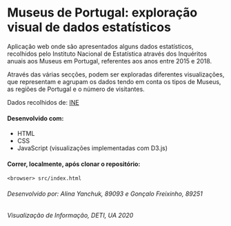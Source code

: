 Museus de Portugal: exploração visual de dados estatísticos
===========================

Aplicação web onde são apresentados alguns dados estatísticos, recolhidos pelo Instituto Nacional de Estatística através dos Inquéritos anuais aos Museus em Portugal, referentes aos anos entre 2015 e 2018.

Através das várias secções, podem ser exploradas diferentes visualizações, que representam e agrupam os dados tendo em conta os tipos de Museus, as regiões de Portugal e o número de visitantes.

Dados recolhidos de: [INE](https://www.ine.pt/xportal/xmain?xpid=INE&xpgid=ine_publicacoes&PUBLICACOEStipo=ea&PUBLICACOEScoleccao=107703&selTab=tab0&xlang=pt)

#### Desenvolvido com:

* HTML
* CSS
* JavaScript (visualizações implementadas com D3.js)

#### Correr, localmente, após clonar o repositório:

```
<browser> src/index.html
```


###### Desenvolvido por: Alina Yanchuk, 89093 e Gonçalo Freixinho, 89251
###### Visualização de Informação, DETI, UA 2020
